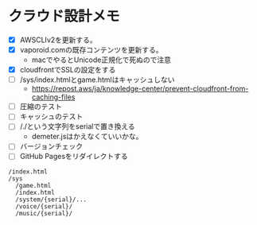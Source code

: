 # クラウド設計メモ

- [x] AWSCLIv2を更新する。
- [x] vaporoid.comの既存コンテンツを更新する。
  - macでやるとUnicode正規化で死ぬので注意
- [x] cloudfrontでSSLの設定をする
- [ ] /sys/index.htmlとgame.htmlはキャッシュしない
  - https://repost.aws/ja/knowledge-center/prevent-cloudfront-from-caching-files
- [ ] 圧縮のテスト
- [ ] キャッシュのテスト
- [ ] /./という文字列をserialで置き換える
  - demeter.jsはかえなくていいかな。
- [ ] バージョンチェック
- [ ] GitHub Pagesをリダイレクトする

```
/index.html
/sys
  /game.html
  /index.html
  /system/{serial}/...
  /voice/{serial}/
  /music/{serial}/
```

